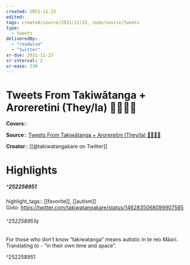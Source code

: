 ```yaml
---
created: 2021-11-23
edited:
tags: created/source/2021/11/23, node/source/tweets
type: 
  - tweets
deliveredBy: 
  - "readwise"
  - "twitter"
sr-due: 2021-11-23
sr-interval: 2
sr-ease: 230
---
```

# Tweets From Takiwātanga + Aroreretini (They/Ia) 🏳️‍🌈🏳️‍⚧️

**Covers**:: 

**Source**:: [Tweets From Takiwātanga + Aroreretini (They/Ia) 🏳️‍🌈🏳️‍⚧️](https://twitter.com/takiwatangakare)

**Creator**:: [[@takiwatangakare on Twitter]]

# Highlights
##### ^252258951

highlight_tags:: [[favorite]], [[autism]]   
Goto: https://twitter.com/takiwatangakare/status/1462835068099907585  

###### ^252258951q

For those who don’t know “takiwatanga” means autistic in te reo Māori. Translating to - “in their own time and space”. 

^252258951

